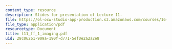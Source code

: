 ```yaml
---
content_type: resource
description: Slides for presentation of Lecture 11.
file: https://ol-ocw-studio-app-production.s3.amazonaws.com/courses/16-851-satellite-engineering-fall-2003/28c06261909a190fd7715ef0e2a2a2e8_l11_ff_1_imaging.pdf
file_type: application/pdf
resourcetype: Document
title: l11_ff_1_imaging.pdf
uid: 28c06261-909a-190f-d771-5ef0e2a2a2e8
---
```

